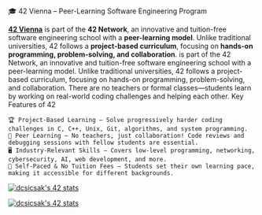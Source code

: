 🎓 42 Vienna – Peer-Learning Software Engineering Program

[**42 Vienna**](https://www.42vienna.com/) is part of the **42 Network**, an innovative and tuition-free software engineering school with a **peer-learning model**. Unlike traditional universities, 42 follows a **project-based curriculum**, focusing on **hands-on programming, problem-solving, and collaboration**.
 is part of the 42 Network, an innovative and tuition-free software engineering school with a peer-learning model. Unlike traditional universities, 42 follows a project-based curriculum, focusing on hands-on programming, problem-solving, and collaboration. There are no teachers or formal classes—students learn by working on real-world coding challenges and helping each other.
Key Features of 42

    🏆 Project-Based Learning – Solve progressively harder coding challenges in C, C++, Unix, Git, algorithms, and system programming.
    👥 Peer Learning – No teachers, just collaboration! Code reviews and debugging sessions with fellow students are essential.
    🖥 Industry-Relevant Skills – Covers low-level programming, networking, cybersecurity, AI, web development, and more.
    🚀 Self-Paced & No Tuition Fees – Students set their own learning pace, making it accessible for different backgrounds.

[![dcsicsak's 42 stats](https://badge.nimon.fr/api/v2/cm0i0l41w364801lt3tp2nno0/stats?cursusId=9&coalitionId=undefined)](https://github.com/Csicsi/42Vienna/tree/main/Piscine)

[![dcsicsak's 42 stats](https://badge.nimon.fr/api/v2/cm0i0l41w364801lt3tp2nno0/stats?cursusId=21&coalitionId=253)](https://github.com/Csicsi/42Vienna/tree/main/CommonCore)
